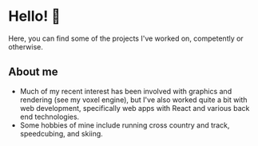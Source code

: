 # Hello! 👋
Here, you can find some of the projects I've worked on, competently or otherwise.

## About me
- Much of my recent interest has been involved with graphics and rendering (see my voxel engine), but I've also worked quite a bit with web development, specifically web apps with React and various back end technologies.
- Some hobbies of mine include running cross country and track, speedcubing, and skiing.

<!--
**tonadr1022/tonadr1022** is a ✨ _special_ ✨ repository because its `README.md` (this file) appears on your GitHub profile.

Here are some ideas to get you started:

- 🔭 I’m currently working on ...
- 🌱 I’m currently learning ...
- 👯 I’m looking to collaborate on ...
- 🤔 I’m looking for help with ...
- 💬 Ask me about ...
- 📫 How to reach me: ...
- 😄 Pronouns: ...
- ⚡ Fun fact: ...
-->
